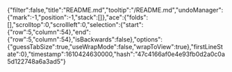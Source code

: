 {"filter":false,"title":"README.md","tooltip":"/README.md","undoManager":{"mark":-1,"position":-1,"stack":[]},"ace":{"folds":[],"scrolltop":0,"scrollleft":0,"selection":{"start":{"row":5,"column":54},"end":{"row":5,"column":54},"isBackwards":false},"options":{"guessTabSize":true,"useWrapMode":false,"wrapToView":true},"firstLineState":0},"timestamp":1610424630000,"hash":"47c4166af0e4e93fb0d2a0c0a5d122748a6a3ad5"}